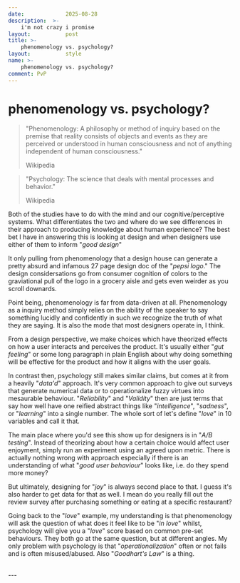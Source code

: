 ```yaml
---
date:             2025-08-28
description:  >-
    i'm not crazy i promise
layout:           post
title: >-
    phenomenology vs. psychology?
layout:           style
name: >-
    phenomenology vs. psychology?
comment: PvP
---
```


# phenomenology vs. psychology?

> "Phenomenology: A philosophy or method of inquiry based on the premise that reality consists of objects and events as they are perceived or understood in human consciousness and not of anything independent of human consciousness."
> <figcaption class="blockquote-footer">Wikipedia</figcaption>

> "Psychology: The science that deals with mental processes and behavior."
> <figcaption class="blockquote-footer">Wikipedia</figcaption>

Both of the studies have to do with the mind and our cognitive/perceptive systems. What differentiates the two and where do we see differences in their approach to producing knowledge about human experience? The best bet I have in answering this is looking at design and when designers use either of them to inform "*good design*"

It only pulling from phenomenology that a design house can generate a pretty absurd and infamous 27 page design doc of the "*pepsi logo*." The design considersations go from consumer cognition of colors to the graviational pull of the logo in a grocery aisle and gets even weirder as you scroll downards. 

Point being, phenomenology is far from data-driven at all. Phenomenology as a inquiry method simply relies on the ability of the speaker to say something lucidly and confidently in such we recognize the truth of what they are saying. It is also the mode that most designers operate in, I think. 

From a design perspective, we make choices which have theorized effects on how a user interacts and perceives the product. It's usually either "*gut feeling*" or some long paragraph in plain English about why doing something will be effective for the product and how it aligns with the user goals. 

In contrast then, psychology still makes similar claims, but comes at it from a heavily "*data'd*" approach. It's very common approach to give out surveys that generate numerical data or to operationalize fuzzy virtues into mesaurable behaviour. "*Reliability*" and "*Validity*" then are just terms that say how well have one reified abstract things like "*intelligence*", "*sadness*", or "*learning*" into a single number. The whole sort of let's define "*love*" in 10 variables and call it that.

The main place where you'd see this show up for designers is in "*A/B testing*". Instead of theorizing about how a certain choice would affect user enjoyment, simply run an experiment using an agreed upon metric. There is actually nothing wrong with approach especially if there is an understanding of what "*good user behaviour*" looks like, i.e. do they spend more money? 

But ultimately, designing for "*joy*" is always second place to that. I guess it's also harder to get data for that as well. I mean do you really fill out the review survey after purchasing something or eating at a specific restaurant?

Going back to the "*love*" example, my understanding is that phenomenology will ask the question of what does it feel like to be "*in love*" whilst, psychology will give you a "*love*" score based on common pre-set behaviours. They both go at the same question, but at different angles. My only problem with psychology is that "*operationalization*" often or not fails and is often misused/abused. Also "*Goodhart's Law*" is a thing.

<br/>
---
